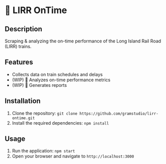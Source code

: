 # 🚉 LIRR OnTime

## Description

Scraping & analyzing the on-time performance of the Long Island Rail Road (LIRR) trains.

## Features

- Collects data on train schedules and delays
- (WIP) 🚧 Analyzes on-time performance metrics
- (WIP) 🚧 Generates reports

## Installation

1. Clone the repository: `git clone https://github.com/gramstudio/lirr-ontime.git`
2. Install the required dependencies: `npm install`

## Usage

1. Run the application: `npm start`
2. Open your browser and navigate to `http://localhost:3000`

